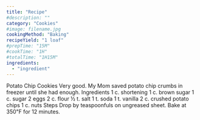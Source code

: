 ```yaml
---
title: "Recipe"
#description: ""
category: "Cookies"
#image: filename.jpg
cookingMethod: "Baking"
recipeYield: "1 loaf"
#prepTime: "15M"
#cookTime: "1H"
#totalTime: "1H15M"
ingredients:
  - "ingredient"
---
```


Potato Chip Cookies
Very good. My Mom saved potato chip crumbs in freezer until she had enough.
Ingredients
1 c. shortening
1 c. brown sugar
1 c. sugar
2 eggs
2 c. flour
½ t. salt
1 t. soda
1 t. vanilla
2 c. crushed potato chips
1 c. nuts
Steps
Drop by teaspoonfuls on ungreased sheet.
Bake at 350℉ for 12 minutes.
